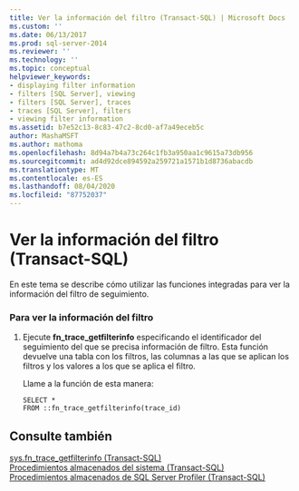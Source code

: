 ```yaml
---
title: Ver la información del filtro (Transact-SQL) | Microsoft Docs
ms.custom: ''
ms.date: 06/13/2017
ms.prod: sql-server-2014
ms.reviewer: ''
ms.technology: ''
ms.topic: conceptual
helpviewer_keywords:
- displaying filter information
- filters [SQL Server], viewing
- filters [SQL Server], traces
- traces [SQL Server], filters
- viewing filter information
ms.assetid: b7e52c13-8c83-47c2-8cd0-af7a49eceb5c
author: MashaMSFT
ms.author: mathoma
ms.openlocfilehash: 8d94a7b4a73c264c1fb3a950aa1c9615a73db956
ms.sourcegitcommit: ad4d92dce894592a259721a1571b1d8736abacdb
ms.translationtype: MT
ms.contentlocale: es-ES
ms.lasthandoff: 08/04/2020
ms.locfileid: "87752037"
---
```

# <a name="view-filter-information-transact-sql"></a>Ver la información del filtro (Transact-SQL)
  En este tema se describe cómo utilizar las funciones integradas para ver la información del filtro de seguimiento.  
  
### <a name="to-view-filter-information"></a>Para ver la información del filtro  
  
1.  Ejecute **fn_trace_getfilterinfo** especificando el identificador del seguimiento del que se precisa información de filtro. Esta función devuelve una tabla con los filtros, las columnas a las que se aplican los filtros y los valores a los que se aplica el filtro.  
  
     Llame a la función de esta manera:  
  
    ```  
    SELECT *  
    FROM ::fn_trace_getfilterinfo(trace_id)  
    ```  
  
## <a name="see-also"></a>Consulte también  
 [sys.fn_trace_getfilterinfo &#40;Transact-SQL&#41;](/sql/relational-databases/system-functions/sys-fn-trace-getfilterinfo-transact-sql)   
 [Procedimientos almacenados del sistema &#40;Transact-SQL&#41;](/sql/relational-databases/system-stored-procedures/system-stored-procedures-transact-sql)   
 [Procedimientos almacenados de SQL Server Profiler &#40;Transact-SQL&#41;](/sql/relational-databases/system-stored-procedures/sql-server-profiler-stored-procedures-transact-sql)  
  
  
